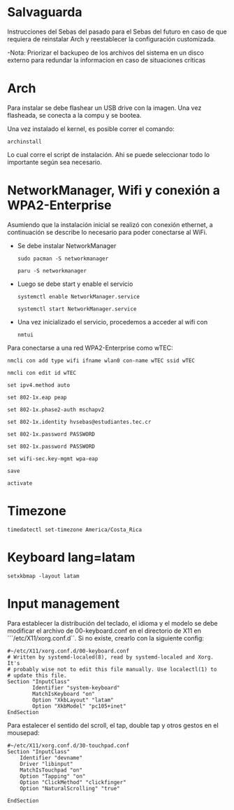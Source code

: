 # Salvaguarda
Instrucciones del Sebas del pasado para el Sebas del futuro en caso de que requiera de reinstalar Arch y reestablecer la configuración customizada.

-Nota: Priorizar el backupeo de los archivos del sistema en un disco externo para redundar la informacion en caso de situaciones críticas

# Arch
Para instalar se debe flashear un USB drive con la imagen. Una vez flasheada, se conecta a la compu y se bootea.

Una vez instalado el kernel, es posible correr el comando:

```
archinstall
```
Lo cual corre el script de instalación. Ahi se puede seleccionar todo lo importante según sea necesario. 

# NetworkManager, Wifi y conexión a WPA2-Enterprise
Asumiendo que la instalación inicial se realizó con conexión ethernet, a continuación se describe lo necesario para poder conectarse al WiFi.

- Se debe instalar NetworkManager
  ```
  sudo pacman -S networkmanager
  ```
  
  ```
  paru -S networkmanager
  ```
- Luego se debe start y enable el servicio
  ```
  systemctl enable NetworkManager.service
  ```
  ```
  systemctl start NetworkManager.service
  ```
- Una vez inicializado el servicio, procedemos a acceder al       wifi con
  ```
  nmtui
  ```
Para conectarse a una red WPA2-Enterprise como wTEC:
```
nmcli con add type wifi ifname wlan0 con-name wTEC ssid wTEC
```
```
nmcli con edit id wTEC
```

```
set ipv4.method auto
```
```
set 802-1x.eap peap
```
```
set 802-1x.phase2-auth mschapv2
```
```
set 802-1x.identity hvsebas@estudiantes.tec.cr
```
```
set 802-1x.password PASSWORD
```
```
set 802-1x.password PASSWORD
```
```
set wifi-sec.key-mgmt wpa-eap
```
```
save
```
```
activate
```


# Timezone
```
timedatectl set-timezone America/Costa_Rica
```

# Keyboard lang=latam
```
setxkbmap -layout latam
```

# Input management
Para establecer la distribución del teclado, el idioma y el modelo se debe modificar el archivo de 00-keyboard.conf en el directorio de X11 en ```/etc/X11/xorg.conf.d``. Si no existe, crearlo con la siguiente config:

```
#~/etc/X11/xorg.conf.d/00-keyboard.conf
# Written by systemd-localed(8), read by systemd-localed and Xorg. It's
# probably wise not to edit this file manually. Use localectl(1) to
# update this file.
Section "InputClass"
        Identifier "system-keyboard"
        MatchIsKeyboard "on"
        Option "XkbLayout" "latam"
        Option "XkbModel" "pc105+inet"
EndSection

```

Para estalecer el sentido del scroll, el tap, double tap y otros gestos en el mousepad:
```
#~/etc/X11/xorg.conf.d/30-touchpad.conf
Section "InputClass"
    Identifier "devname"
    Driver "libinput"
    MatchIsTouchpad "on"
    Option "Tapping" "on"
    Option "ClickMethod" "clickfinger"
    Option "NaturalScrolling" "true"

EndSection
```



